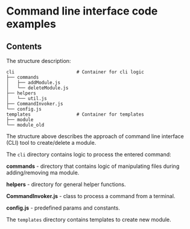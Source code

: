 # Command line interface code examples

## Contents

The structure description:

```
cli                       # Container for cli logic                 
├── commands
│   ├── addModule.js   
│   └── deleteModule.js    
├── helpers
│   └── util.js    
├── CommandInvoker.js   
└── config.js  
templates                 # Container for templates
├── module       
└── module_old                  
```

The structure above describes the approach of command line interface (CLI) tool to create/delete a module.

The `cli` directory contains logic to process the entered command:

**commands** - directory that contains logic of manipulating files during adding/removing ma module.

**helpers** - directory for general helper functions.

**CommandInvoker.js** - class to process a command from a terminal.

**config.js** - predefined params and constants. 

The `templates` directory contains templates to create new module.
